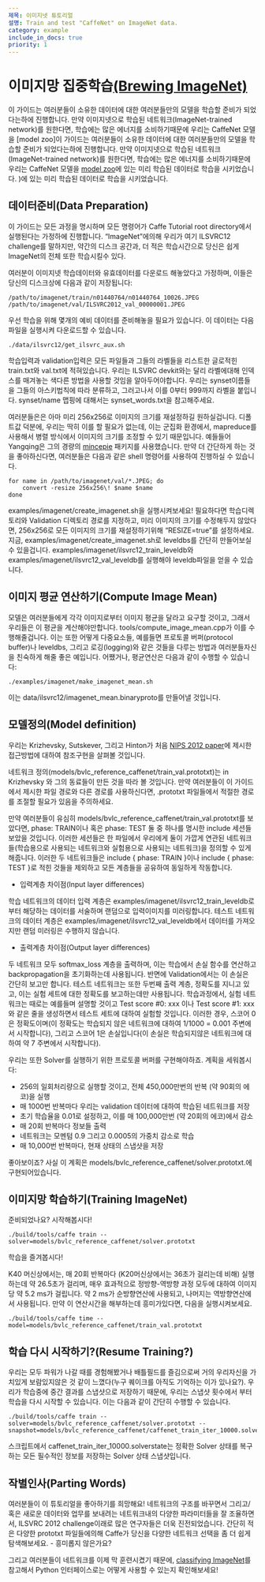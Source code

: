 ```yaml
---
제목: 이미지넷 튜토리얼
설명: Train and test "CaffeNet" on ImageNet data.
category: example
include_in_docs: true
priority: 1
---
```


# 이미지망 집중학습[(Brewing ImageNet)](http://caffe.berkeleyvision.org/gathered/examples/imagenet.html)
이 가이드는 여러분들이 소유한 데이터에 대한 여러분들만의 모델을 학습할 준비가 되었다는하에 진행합니다. 만약 이미지넷으로 학습된 네트워크(ImageNet-trained network)를 원한다면, 학습에는 많은 에너지를 소비하기때문에 우리는 CaffeNet 모델을 [model zoo]이 가이드는 여러분들이 소유한 데이터에 대한 여러분들만의 모델을 학습할 준비가 되었다는하에 진행합니다. 만약 이미지넷으로 학습된 네트워크(ImageNet-trained network)를 원한다면, 학습에는 많은 에너지를 소비하기때문에 우리는 CaffeNet 모델을 [model zoo](https://github.com/Hahnnz/Caffe_Tutorial/wiki/Caffe-Documentation-:-Caffe-Model-Zoo-(Kor))에 있는 미리 학습된 데이터로 학습을 시키었습니다.
)에 있는 미리 학습된 데이터로 학습을 시키었습니다.
## 데이터준비(Data Preparation)
이 가이드는 모든 과정을 명시하며 모든 명령어가 Caffe Tutorial root directory에서 실행된다는 가정하에 진행합니다.
“ImageNet”에의해 우리가 여기 ILSVRC12 challenge를 말하지만, 약간의 디스크 공간과, 더 적은 학습시간으로 당신은 쉽게 ImageNet의 전체 또한 학습시킬수 있다.

여러분이 이미지넷 학습데이터와 유효데이터를 다운로드 해놓았다고 가정하며, 이들은 당신의 디스크상에 다음과 같이 저장됩니다:
```
/path/to/imagenet/train/n01440764/n01440764_10026.JPEG
/path/to/imagenet/val/ILSVRC2012_val_00000001.JPEG
```
우선 학습을 위해 몇개의 예비 데이터를 준비해놓을 필요가 있습니다. 이 데이터는 다음 파일을 실행시켜 다운로드할 수 있습니다.
```
./data/ilsvrc12/get_ilsvrc_aux.sh
```
학습입력과 validation입력은 모든 파일들과 그들의 라벨들을 리스트한 글로적힌 train.txt와 val.txt에 적혀있습니다. 우리는 ILSVRC devkit와는 달리 라벨에대해 인덱스를 매겨놓는 색다른 방법을 사용할 것임을 알아두어야합니다. 우리는 synset이름들을 그들의 아스키법칙에 따라 분류하고, 그러고나서 이를 0부터 999까지 라벨을 붙입니다. synset/name 맵핑에 대해서는 synset_words.txt을 참고해주세요.

여러분들은은 아마 미리 256x256로 이미지의 크기를 재설정하길 원하실겁니다. 디폴트값 덕분에, 우리는 딱히 이를 할 필요가 없는데, 이는 군집화 환경에서, mapreduce를 사용해서 병렬 방식에서 이미지의 크기를 조정할 수 있기 때문입니다. 예들들어 Yangqing은 그의 경량의 [mincepie](https://github.com/Yangqing/mincepie) 패키지를 사용했습니다. 만약 더 간단하게 하는 것을 좋아하신다면, 여러분들은 다음과 같은 shell 명령어를 사용하여 진행하실 수 있습니다.
```
for name in /path/to/imagenet/val/*.JPEG; do
    convert -resize 256x256\! $name $name
done
```
examples/imagenet/create_imagenet.sh을 실행시켜보세요! 필요하다면 학습디렉토리와 Validation 디렉토리 경로를 지정하고, 미리 이미지의 크기를 수정해두지 않았다면, 256x256로 모든 이미지의 크기를 재설정하기위해 “RESIZE=true”를 설정하세요. 지금, examples/imagenet/create_imagenet.sh로 leveldbs를 간단히 만들어보실 수 있을겁니다. examples/imagenet/ilsvrc12_train_leveldb와 examples/imagenet/ilsvrc12_val_leveldb를 실행해야 leveldb파일을 얻을 수 있습니다.

## 이미지 평균 연산하기(Compute Image Mean)
모델은 여러분들에게 각각 이미지로부터 이미지 평균을 달라고 요구할 것이고, 그래서 우리들은 이 평균을 계산해야만합니다. tools/compute_image_mean.cpp가 이를 수행해줄겁니다. 이는 또한 어떻게 다중요소들, 예를들면 프로토콜 버퍼(protocol buffer)나 leveldbs, 그리고 로깅(logging)와 같은 것들을 다루는 방법과 여러분들자신을 친숙하게 해줄 좋은 예입니다. 어쨌거나, 평균연산은 다음과 같이 수행할 수 있습니다:
```
./examples/imagenet/make_imagenet_mean.sh
```
이는 data/ilsvrc12/imagenet_mean.binaryproto를 만들어낼 것입니다.
## 모델정의(Model definition)
우리는 Krizhevsky, Sutskever, 그리고 Hinton가 처음 [NIPS 2012 paper](http://papers.nips.cc/book/advances-in-neural-information-processing-systems-25-2012)에 제시한 접근방법에 대하여 참조구현을 살펴볼 것입니다.

네트워크 정의(models/bvlc_reference_caffenet/train_val.prototxt)는 in Krizhevsky 와 그의 동료들이 만든 것을 따라 볼 것입니다. 만약 여러분들이 이 가이드에서 제시한 파일 경로와 다른 경로를 사용하신다면, .prototxt 파일들에서 적절한 경로를 조절할 필요가 있음을 주의하세요.

만약 여러분들이 유심히 models/bvlc_reference_caffenet/train_val.prototxt를 보았다면, phase: TRAIN이나 혹은 phase: TEST 둘 중 하나를 명시한 include 세션들 보았을 것입니다. 이러한 세션들은 한 파일에서 우리에게 둘이 가깝게 연관된 네트워크들(학습용으로 사용되는 네트워크와 실험용으로 사용되는 네트워크)을 정의할 수 있게 해줍니다. 이러한 두 네트워크들은 include { phase: TRAIN }이나 include { phase: TEST }로 적힌 것들을 제외하고 모든 계층들을 공유하여 동일하게 작동합니다.

* 입력계층 차이점(Input layer differences)

 학습 네트워크의 데이터 입력 계층은 examples/imagenet/ilsvrc12_train_leveldb로부터 해당하는 데이터를 서술하며 랜덤으로 입력이미지를 미러링합니다. 테스트 네트워크의 데이터 계층은 examples/imagenet/ilsvrc12_val_leveldb에서 데이터를 가져오지만 랜덤 미러링은 수행하지 않습니다.
 
* 출력계층 차이점(Output layer differences)

 두 네트워크 모두 softmax_loss 계층을 출력하며, 이는 학습에서 손실 함수를 연산하고 backpropagation을 초기화하는데 사용됩니다. 반면에 Validation에서는 이 손실은 간단히 보고만 합니다. 테스트 네트워크는 또한 두번째 출력 계층, 정확도를 지니고 있고, 이는 실험 세트에 대한 정확도를 보고하는데만 사용됩니다. 학습과정에서, 실험 네트워크는 때로는 예를들며 설명할 것이고 Test score #0: xxx 이나 Test score #1: xxx와 같은 줄을 생성하면서 테스트 세트에 대하여 실험할 것입니다. 이러한 경우, 스코어 0은 정확도이며(이 정확도는 학습되지 않은 네트워크에 대하여 1/1000 = 0.001 주변에서 시작합니다), 그리고 스코어 1은 손실입니다(이 손실은 학습되지않은 네트워크에 대하여 약 7 주변에서 시작합니다).

우리는 또한 Solver를 실행하기 위한 프로토콜 버퍼를 구현해야하죠. 계획을 세워봅시다:
* 256의 일회처리량으로 실행할 것이고, 전체 450,000만번의 반복 (약 90회의 에코)을 실행
* 매 1000번 반복마다 우리는 validation 데이터에 대하여 학습된 네트워크를 저장
* 초기 학습율을 0.01로 설정하고, 이를 매 100,000만번 (약 20회의 에코)에서 감소
* 매 20회 반복마다 정보들 출력
* 네트워크는 모멘텀 0.9 그리고 0.0005의 가중치 감소로 학습
* 매 10,000번 반복마다, 현재 상태의 스냅샷을 저장

좋아보이죠? 사실 이 계획은 models/bvlc_reference_caffenet/solver.prototxt.에 구현되어있습니다.
## 이미지망 학습하기(Training ImageNet)
준비되었나요? 시작해봅시다!
```
./build/tools/caffe train --solver=models/bvlc_reference_caffenet/solver.prototxt
```

학습을 즐겨봅시다!

K40 머신상에서는, 매 20회 반복마다 (K20머신상에서는 36초가 걸리는데 비해) 실행하는데 약 26.5초가 걸리며, 매우 효과적으로 정방향-역방향 과정 모두에 대하여 이미지당 약 5.2 ms가 걸립니다. 약 2 ms가 순방향연산에 사용되고, 나머지는 역방향연산에서 사용됩니다. 만약 이 연산시간을 해부하는데 흥미가있다면, 다음을 실행시켜보세요.
```
./build/tools/caffe time --model=models/bvlc_reference_caffenet/train_val.prototxt
```

## 학습 다시 시작하기?(Resume Training?)
우리는 모두 파워가 나갈 때를 경험해봤거나 배틀필드를 즐김으로써 거의 우리자신을 가치있게 보람있지않은 것 같이 느꼈다(누구 퀘이크를 아직도 기억하는 이가 있나요?). 우리가 학습중에 중간 결과를 스냅샷으로 저장하기 때문에, 우리는 스냅샷 횟수에서 부터 학습을 다시 시작할 수 있습니다. 이는 다음과 같이 간단히 수행할 수 있습니다.
```
./build/tools/caffe train --solver=models/bvlc_reference_caffenet/solver.prototxt --snapshot=models/bvlc_reference_caffenet/caffenet_train_iter_10000.solverstate
```
스크립트에서 caffenet_train_iter_10000.solverstate는 정확한 Solver 상태를 복구하는 모든 필수적인 정보를 저장하는 Solver 상태 스냅샷입니다.
## 작별인사(Parting Words)
여러분들이 이 튜토리얼을 좋아하기를 희망해요! 네트워크의 구조를 바꾸면서 그리고/혹은 새로운 데이터와 업무를 보내려는 네트워크내의 다양한 파라미터들을 잘 조율하면서, ILSVRC 2012 challenge이래로 많은 연구자들은 더욱 진전되었습니다. 간단히 적은 다양한 prototxt 파일들에의해 Caffe가 당신을 다양한 네트워크 선택을 좀 더 쉽게 탐색해보세요. - 흥미롭지 않은가요?

그리고 여러분들이 네트워크를 이제 막 훈련시켰기 때문에, [classifying ImageNet](http://nbviewer.jupyter.org/github/BVLC/caffe/blob/master/examples/00-classification.ipynb)를 참고해서 Python 인터페이스로는 어떻게 사용할 수 있는지 확인해보세요!
